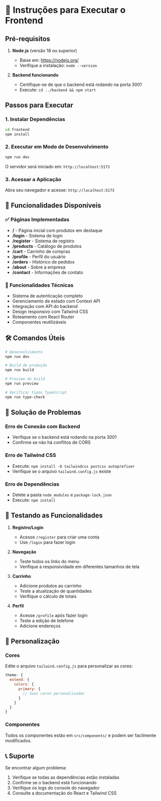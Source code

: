 # 🚀 Instruções para Executar o Frontend

## Pré-requisitos

1. **Node.js** (versão 18 ou superior)
   - Baixe em: https://nodejs.org/
   - Verifique a instalação: `node --version`

2. **Backend funcionando**
   - Certifique-se de que o backend está rodando na porta 3001
   - Execute: `cd ../backend && npm start`

## Passos para Executar

### 1. Instalar Dependências
```bash
cd frontend
npm install
```

### 2. Executar em Modo de Desenvolvimento
```bash
npm run dev
```

O servidor será iniciado em: `http://localhost:5173`

### 3. Acessar a Aplicação
Abra seu navegador e acesse: `http://localhost:5173`

## 🎯 Funcionalidades Disponíveis

### ✅ Páginas Implementadas
- **/** - Página inicial com produtos em destaque
- **/login** - Sistema de login
- **/register** - Sistema de registro
- **/products** - Catálogo de produtos
- **/cart** - Carrinho de compras
- **/profile** - Perfil do usuário
- **/orders** - Histórico de pedidos
- **/about** - Sobre a empresa
- **/contact** - Informações de contato

### 🔧 Funcionalidades Técnicas
- Sistema de autenticação completo
- Gerenciamento de estado com Context API
- Integração com API do backend
- Design responsivo com Tailwind CSS
- Roteamento com React Router
- Componentes reutilizáveis

## 🛠️ Comandos Úteis

```bash
# Desenvolvimento
npm run dev

# Build de produção
npm run build

# Preview do build
npm run preview

# Verificar tipos TypeScript
npm run type-check
```

## 🐛 Solução de Problemas

### Erro de Conexão com Backend
- Verifique se o backend está rodando na porta 3001
- Confirme se não há conflitos de CORS

### Erro de Tailwind CSS
- Execute: `npm install -D tailwindcss postcss autoprefixer`
- Verifique se o arquivo `tailwind.config.js` existe

### Erro de Dependências
- Delete a pasta `node_modules` e `package-lock.json`
- Execute: `npm install`

## 📱 Testando as Funcionalidades

1. **Registro/Login**
   - Acesse `/register` para criar uma conta
   - Use `/login` para fazer login

2. **Navegação**
   - Teste todos os links do menu
   - Verifique a responsividade em diferentes tamanhos de tela

3. **Carrinho**
   - Adicione produtos ao carrinho
   - Teste a atualização de quantidades
   - Verifique o cálculo de totais

4. **Perfil**
   - Acesse `/profile` após fazer login
   - Teste a edição de telefone
   - Adicione endereços

## 🎨 Personalização

### Cores
Edite o arquivo `tailwind.config.js` para personalizar as cores:
```javascript
theme: {
  extend: {
    colors: {
      primary: {
        // Suas cores personalizadas
      }
    }
  }
}
```

### Componentes
Todos os componentes estão em `src/components/` e podem ser facilmente modificados.

## 📞 Suporte

Se encontrar algum problema:
1. Verifique se todas as dependências estão instaladas
2. Confirme se o backend está funcionando
3. Verifique os logs do console do navegador
4. Consulte a documentação do React e Tailwind CSS
